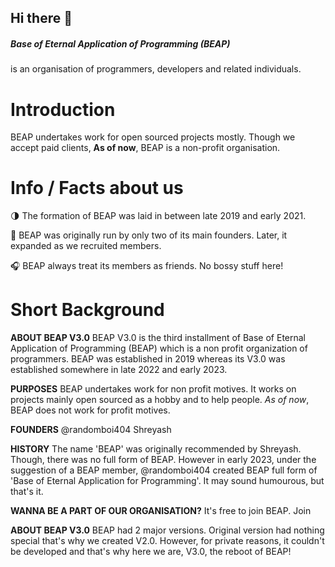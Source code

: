 ## Hi there 👋

##### Base of Eternal Application of Programming (BEAP)
is an organisation of programmers, developers and related individuals.

# Introduction

BEAP undertakes work for open sourced projects mostly. Though we accept paid clients,
**As of now**, BEAP is a non-profit organisation.

# Info / Facts about us

🌗 The formation of BEAP was laid in between late 2019 and early 2021.

🐥 BEAP was originally run by only two of its main founders. Later, it expanded as we recruited members.

🎧 BEAP always treat its members as friends. No bossy stuff here!

# Short Background

**ABOUT BEAP V3.0**
BEAP V3.0 is the third installment of Base of Eternal Application of Programming (BEAP) which is a non profit organization of programmers.
BEAP was established in 2019 whereas its V3.0 was established somewhere in late 2022 and early 2023.

**PURPOSES**
BEAP undertakes work for non profit motives. It works on projects mainly open sourced as a hobby and to help people.
*As of now*, BEAP does not work for profit motives.

**FOUNDERS**
@randomboi404 
Shreyash

**HISTORY**
The name 'BEAP' was originally recommended by Shreyash. Though, there was no full form of BEAP.
However in early 2023, under the suggestion of a BEAP member, @randomboi404 created BEAP full form of 'Base of Eternal Application for Programming'.
It may sound humourous, but that's it.

**WANNA BE A PART OF OUR ORGANISATION?**
It's free to join BEAP.
Join

**ABOUT BEAP V3.0**
BEAP had 2 major versions. Original version had nothing special that's why we created V2.0. However, for private reasons, it couldn't be developed and that's why here we are, V3.0, the reboot of BEAP!

<!--

**Here are some ideas to get you started:**

🙋‍♀️ A short introduction - what is your organization all about?
🌈 Contribution guidelines - how can the community get involved?
👩‍💻 Useful resources - where can the community find your docs? Is there anything else the community should know?
🍿 Fun facts - what does your team eat for breakfast?
🧙 Remember, you can do mighty things with the power of [Markdown](https://docs.github.com/github/writing-on-github/getting-started-with-writing-and-formatting-on-github/basic-writing-and-formatting-syntax)
-->
